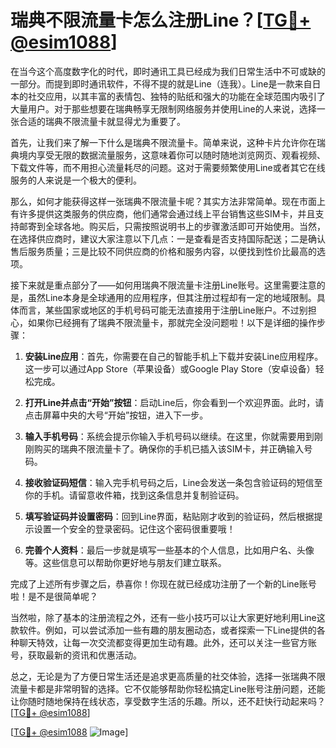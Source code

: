 # 瑞典不限流量卡怎么注册Line？[[TG💪+ @esim1088](https://t.me/s/esim1088)]

在当今这个高度数字化的时代，即时通讯工具已经成为我们日常生活中不可或缺的一部分。而提到即时通讯软件，不得不提的就是Line（连我）。Line是一款来自日本的社交应用，以其丰富的表情包、独特的贴纸和强大的功能在全球范围内吸引了大量用户。对于那些想要在瑞典畅享无限制网络服务并使用Line的人来说，选择一张合适的瑞典不限流量卡就显得尤为重要了。

首先，让我们来了解一下什么是瑞典不限流量卡。简单来说，这种卡片允许你在瑞典境内享受无限的数据流量服务，这意味着你可以随时随地浏览网页、观看视频、下载文件等，而不用担心流量耗尽的问题。这对于需要频繁使用Line或者其它在线服务的人来说是一个极大的便利。

那么，如何才能获得这样一张瑞典不限流量卡呢？其实方法非常简单。现在市面上有许多提供这类服务的供应商，他们通常会通过线上平台销售这些SIM卡，并且支持邮寄到全球各地。购买后，只需按照说明书上的步骤激活即可开始使用。当然，在选择供应商时，建议大家注意以下几点：一是查看是否支持国际配送；二是确认售后服务质量；三是比较不同供应商的价格和服务内容，以便找到性价比最高的选项。

接下来就是重点部分了——如何用瑞典不限流量卡注册Line账号。这里需要注意的是，虽然Line本身是全球通用的应用程序，但其注册过程却有一定的地域限制。具体而言，某些国家或地区的手机号码可能无法直接用于注册Line账户。不过别担心，如果你已经拥有了瑞典不限流量卡，那就完全没问题啦！以下是详细的操作步骤：

1. **安装Line应用**：首先，你需要在自己的智能手机上下载并安装Line应用程序。这一步可以通过App Store（苹果设备）或Google Play Store（安卓设备）轻松完成。
   
2. **打开Line并点击“开始”按钮**：启动Line后，你会看到一个欢迎界面。此时，请点击屏幕中央的大号“开始”按钮，进入下一步。

3. **输入手机号码**：系统会提示你输入手机号码以继续。在这里，你就需要用到刚刚购买的瑞典不限流量卡了。确保你的手机已插入该SIM卡，并正确输入号码。

4. **接收验证码短信**：输入完手机号码之后，Line会发送一条包含验证码的短信至你的手机。请留意收件箱，找到这条信息并复制验证码。

5. **填写验证码并设置密码**：回到Line界面，粘贴刚才收到的验证码，然后根据提示设置一个安全的登录密码。记住这个密码很重要哦！

6. **完善个人资料**：最后一步就是填写一些基本的个人信息，比如用户名、头像等。这些信息可以帮助你更好地与朋友们建立联系。

完成了上述所有步骤之后，恭喜你！你现在就已经成功注册了一个新的Line账号啦！是不是很简单呢？

当然啦，除了基本的注册流程之外，还有一些小技巧可以让大家更好地利用Line这款软件。例如，可以尝试添加一些有趣的朋友圈动态，或者探索一下Line提供的各种聊天特效，让每一次交流都变得更加生动有趣。此外，还可以关注一些官方账号，获取最新的资讯和优惠活动。

总之，无论是为了方便日常生活还是追求更高质量的社交体验，选择一张瑞典不限流量卡都是非常明智的选择。它不仅能够帮助你轻松搞定Line账号注册问题，还能让你随时随地保持在线状态，享受数字生活的乐趣。所以，还不赶快行动起来吗？[[TG💪+ @esim1088](https://t.me/s/esim1088)]

[[TG💪+ @esim1088](https://t.me/s/esim1088) ![Image](https://i.postimg.cc/4NQfJmqS/Snipaste-2025-05-13-00-14-12.png)]